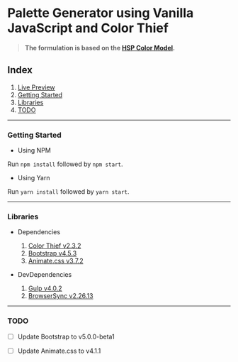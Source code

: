 # Palette Generator using Vanilla JavaScript and Color Thief

> **The formulation is based on the [HSP Color Model](http://alienryderflex.com/hsp.html).**

## Index

1. [Live Preview](https://tes3awy.github.io/color-palette-generator/)
2. [Getting Started](#getting-started)
3. [Libraries](#libraries)
4. [TODO](#todo)

---

### Getting Started

- Using NPM

Run `npm install` followed by `npm start`.

- Using Yarn

Run `yarn install` followed by `yarn start`.

---

### Libraries

- Dependencies

  1. [Color Thief v2.3.2](https://lokeshdhakar.com/projects/color-thief/)
  2. [Bootstrap v4.5.3](https://getbootstrap.com/docs/4.5/getting-started/introduction/)
  3. [Animate.css v3.7.2](https://github.com/animate-css/animate.css/tree/3.7.2)

- DevDependencies

  1. [Gulp v4.0.2](https://gulpjs.com/)
  2. [BrowserSync v2.26.13](https://browsersync.io/)

---

### TODO

- [ ] Update Bootstrap to v5.0.0-beta1

- [ ] Update Animate.css to v4.1.1
